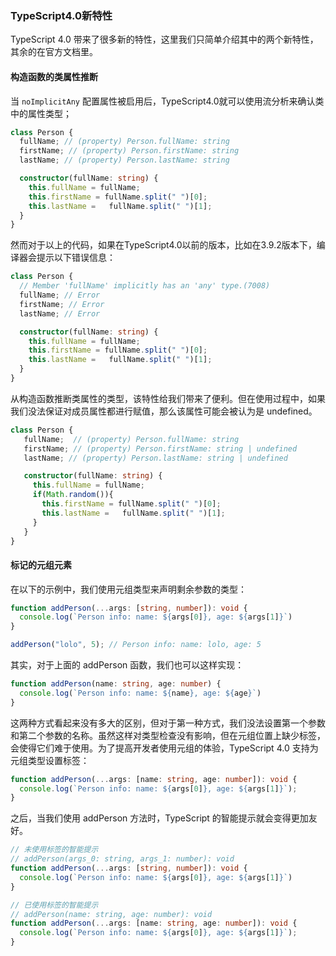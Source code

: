 ### TypeScript4.0新特性
TypeScript 4.0 带来了很多新的特性，这里我们只简单介绍其中的两个新特性，其余的在官方文档里。

#### 构造函数的类属性推断
当 `noImplicitAny` 配置属性被启用后，TypeScript4.0就可以使用流分析来确认类中的属性类型；
```ts
class Person {
  fullName; // (property) Person.fullName: string
  firstName; // (property) Person.firstName: string
  lastName; // (property) Person.lastName: string

  constructor(fullName: string) {
    this.fullName = fullName;
    this.firstName = fullName.split(" ")[0];
    this.lastName =   fullName.split(" ")[1];
  }  
}
```
然而对于以上的代码，如果在TypeScript4.0以前的版本，比如在3.9.2版本下，编译器会提示以下错误信息：
```ts
class Person {
  // Member 'fullName' implicitly has an 'any' type.(7008)
  fullName; // Error
  firstName; // Error
  lastName; // Error

  constructor(fullName: string) {
    this.fullName = fullName;
    this.firstName = fullName.split(" ")[0];
    this.lastName =   fullName.split(" ")[1];
  }  
}
```
从构造函数推断类属性的类型，该特性给我们带来了便利。但在使用过程中，如果我们没法保证对成员属性都进行赋值，那么该属性可能会被认为是 undefined。
```ts
class Person {
   fullName;  // (property) Person.fullName: string
   firstName; // (property) Person.firstName: string | undefined
   lastName; // (property) Person.lastName: string | undefined

   constructor(fullName: string) {
     this.fullName = fullName;
     if(Math.random()){
       this.firstName = fullName.split(" ")[0];
       this.lastName =   fullName.split(" ")[1];
     }
   }  
}
```
#### 标记的元组元素
在以下的示例中，我们使用元组类型来声明剩余参数的类型：
```ts
function addPerson(...args: [string, number]): void {
  console.log(`Person info: name: ${args[0]}, age: ${args[1]}`)
}

addPerson("lolo", 5); // Person info: name: lolo, age: 5 
```
其实，对于上面的 addPerson 函数，我们也可以这样实现：
```ts
function addPerson(name: string, age: number) {
  console.log(`Person info: name: ${name}, age: ${age}`)
}
```
这两种方式看起来没有多大的区别，但对于第一种方式，我们没法设置第一个参数和第二个参数的名称。虽然这样对类型检查没有影响，但在元组位置上缺少标签，会使得它们难于使用。为了提高开发者使用元组的体验，TypeScript 4.0 支持为元组类型设置标签：
```ts
function addPerson(...args: [name: string, age: number]): void {
  console.log(`Person info: name: ${args[0]}, age: ${args[1]}`);
}
```
之后，当我们使用 addPerson 方法时，TypeScript 的智能提示就会变得更加友好。
```ts
// 未使用标签的智能提示
// addPerson(args_0: string, args_1: number): void
function addPerson(...args: [string, number]): void {
  console.log(`Person info: name: ${args[0]}, age: ${args[1]}`)
} 

// 已使用标签的智能提示
// addPerson(name: string, age: number): void
function addPerson(...args: [name: string, age: number]): void {
  console.log(`Person info: name: ${args[0]}, age: ${args[1]}`);
} 
```